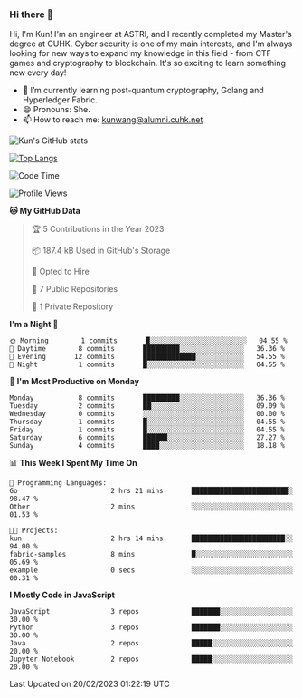 ### Hi there 👋
Hi, I'm Kun! I'm an engineer at ASTRI, and I recently completed my Master's degree at CUHK. Cyber security is one of my main interests, and I'm always looking for new ways to expand my knowledge in this field - from CTF games and cryptography to blockchain. It's so exciting to learn something new every day!

- 🌱 I’m currently learning post-quantum cryptography, Golang and Hyperledger Fabric.
- 😄 Pronouns: She.
- 📫 How to reach me: kunwang@alumni.cuhk.net

<!--
**WK-ING/WK-ING** is a ✨ _special_ ✨ repository because its `README.md` (this file) appears on your GitHub profile.

Here are some ideas to get you started:

- 🔭 I’m currently working on ...
- 🌱 I’m currently learning ...
- 👯 I’m looking to collaborate on ...
- 🤔 I’m looking for help with ...
- 💬 Ask me about ...
- 📫 How to reach me: ...
- 😄 Pronouns: ...
- ⚡ Fun fact: ...
-->
![Kun's GitHub stats](https://github-readme-stats.vercel.app/api?username=WK-ING&show_icons=true&theme=radical)

[![Top Langs](https://github-readme-stats.vercel.app/api/top-langs/?username=WK-ING&layout=compact)](https://github.com/anuraghazra/github-readme-stats)

<!--START_SECTION:waka-->
![Code Time](http://img.shields.io/badge/Code%20Time-2%20hrs%2034%20mins-blue)

![Profile Views](http://img.shields.io/badge/Profile%20Views-17-blue)

**🐱 My GitHub Data** 

> 🏆 5 Contributions in the Year 2023
 > 
> 📦 187.4 kB Used in GitHub's Storage 
 > 
> 💼 Opted to Hire
 > 
> 📜 7 Public Repositories 
 > 
> 🔑 1 Private Repository 
 > 
**I'm a Night 🦉** 

```text
🌞 Morning        1 commits       █░░░░░░░░░░░░░░░░░░░░░░░░   04.55 % 
🌆 Daytime        8 commits       █████████░░░░░░░░░░░░░░░░   36.36 % 
🌃 Evening       12 commits       █████████████░░░░░░░░░░░░   54.55 % 
🌙 Night          1 commits       █░░░░░░░░░░░░░░░░░░░░░░░░   04.55 % 

```
📅 **I'm Most Productive on Monday** 

```text
Monday           8 commits       █████████░░░░░░░░░░░░░░░░   36.36 % 
Tuesday          2 commits       ██░░░░░░░░░░░░░░░░░░░░░░░   09.09 % 
Wednesday        0 commits       ░░░░░░░░░░░░░░░░░░░░░░░░░   00.00 % 
Thursday         1 commits       █░░░░░░░░░░░░░░░░░░░░░░░░   04.55 % 
Friday           1 commits       █░░░░░░░░░░░░░░░░░░░░░░░░   04.55 % 
Saturday         6 commits       ██████░░░░░░░░░░░░░░░░░░░   27.27 % 
Sunday           4 commits       ████░░░░░░░░░░░░░░░░░░░░░   18.18 % 

```


📊 **This Week I Spent My Time On** 

```text
💬 Programming Languages: 
Go                       2 hrs 21 mins       ████████████████████████░   98.47 % 
Other                    2 mins              ░░░░░░░░░░░░░░░░░░░░░░░░░   01.53 % 

🐱‍💻 Projects: 
kun                      2 hrs 14 mins       ███████████████████████░░   94.00 % 
fabric-samples           8 mins              █░░░░░░░░░░░░░░░░░░░░░░░░   05.69 % 
example                  0 secs              ░░░░░░░░░░░░░░░░░░░░░░░░░   00.31 % 

```

**I Mostly Code in JavaScript** 

```text
JavaScript               3 repos             ███████░░░░░░░░░░░░░░░░░░   30.00 % 
Python                   3 repos             ███████░░░░░░░░░░░░░░░░░░   30.00 % 
Java                     2 repos             █████░░░░░░░░░░░░░░░░░░░░   20.00 % 
Jupyter Notebook         2 repos             █████░░░░░░░░░░░░░░░░░░░░   20.00 % 

```



 Last Updated on 20/02/2023 01:22:19 UTC
<!--END_SECTION:waka-->
